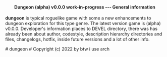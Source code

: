 #### <center>Dungeon (alpha) v0.0.0 work-in-progress --- General information</center>

**dungeon** is typical roguelike game with some a new enhancements to dungeon exploration for this type genre. The latest version game is (alpha) v0.0.0. Developer's information places to DEVEL directory, there was has already been about author, codestyle, description hierarchy directories and files, changelogs, hotfix, inside future versions and a lot of other info.

\# dungeon
\# Copyright (c) 2022 by btw i use arch